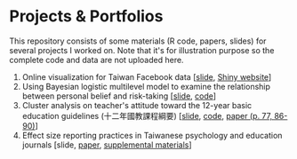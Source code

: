 # Projects & Portfolios
This repository consists of some materials (R code, papers, slides) for several projects I worked on. Note that it's for illustration purpose so the complete code and data are not uploaded here.

1. Online visualization for Taiwan Facebook data [[slide](https://github.com/qwding101/R-coding-demo/blob/main/01%20FBIssueAnalysis/2016FBissueAnalysis.pdf), [Shiny website](https://rayrdemo.shinyapps.io/DSRshiny_upload/)]
2. Using Bayesian logistic multilevel model to examine the relationship between personal belief and risk-taking [[slide](https://drive.google.com/file/d/1BxVgOeKeQvyJXwMQoFMz5x6sWjuhl4iW/view?usp=share_link), [code](https://github.com/qwding101/R-coding-demo/tree/main/02%20BayesianLogistic)]
3. Cluster analysis on teacher's attitude toward the 12-year basic education guidelines (十二年國教課程綱要) [[slide](https://github.com/qwding101/R-coding-demo/blob/main/03%20ClusterAnalysisEdu/2020TeacherReady_slide.pdf), [code](https://github.com/qwding101/R-coding-demo/blob/main/03%20ClusterAnalysisEdu/ClusterAnalysisTeacher.Rmd), [paper (p. 77, 86-90)](https://github.com/qwding101/R-coding-demo/blob/main/03%20ClusterAnalysisEdu/2020TeacherReady.pdf)]
4. Effect size reporting practices in Taiwanese psychology and education journals [slide, [paper](https://github.com/qwding101/R-coding-demo/blob/main/04%20EffectSize/ESreview_paper.pdf), [supplemental  materials](https://osf.io/n69xs/)]
